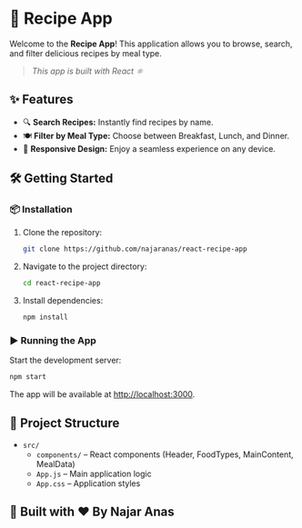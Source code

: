 # 🍲 Recipe App

Welcome to the **Recipe App**! This application allows you to browse, search, and filter delicious recipes by meal type.

> _This app is built with React ⚛️_

## ✨ Features

- 🔍 **Search Recipes:** Instantly find recipes by name.
- 🍽️ **Filter by Meal Type:** Choose between Breakfast, Lunch, and Dinner.
- 📱 **Responsive Design:** Enjoy a seamless experience on any device.

## 🛠️ Getting Started

### 📦 Installation

1. Clone the repository:
   ```bash
   git clone https://github.com/najaranas/react-recipe-app
   ```
2. Navigate to the project directory:
   ```bash
   cd react-recipe-app
   ```
3. Install dependencies:
   ```bash
   npm install
   ```

### ▶️ Running the App

Start the development server:
```bash
npm start
```
The app will be available at [http://localhost:3000](http://localhost:3000).

## 📁 Project Structure

- `src/`
  - `components/` – React components (Header, FoodTypes, MainContent, MealData)
  - `App.js` – Main application logic
  - `App.css` – Application styles

## 🚀 Built with ❤️ By Najar Anas
